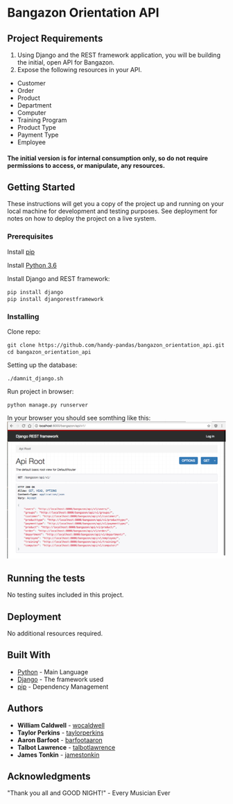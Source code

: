 # Bangazon Orientation API

## Project Requirements
1. Using Django and the REST framework application, you will be building the initial, open API for Bangazon.
2. Expose the following resources in your API.

  * Customer
  * Order
  * Product
  * Department
  * Computer
  * Training Program
  * Product Type
  * Payment Type
  * Employee

#### The initial version is for internal consumption only, so do not require permissions to access, or manipulate, any resources.

## Getting Started

These instructions will get you a copy of the project up and running on your local machine for development and testing purposes. See deployment for notes on how to deploy the project on a live system.

### Prerequisites
Install [pip](https://packaging.python.org/installing/)

Install [Python 3.6](https://www.python.org/downloads/)

Install Django and REST framework:
```
pip install django
pip install djangorestframework
```

### Installing
Clone repo:

```
git clone https://github.com/handy-pandas/bangazon_orientation_api.git
cd bangazon_orientation_api
```
Setting up the database:
```
./damnit_django.sh 
```
Run project in browser:

```
python manage.py runserver
```
In your browser you should see somthing like this:
![api screen shot](images/api-root.jpg?raw=true)

## Running the tests
No testing suites included in this project.

## Deployment
No additional resources required.
## Built With

* [Python](http://www.dropwizard.io/1.0.2/docs/) - Main Language
* [Django](http://www.dropwizard.io/1.0.2/docs/) - The framework used
* [pip](https://maven.apache.org/) - Dependency Management


## Authors

* **William Caldwell** - [wocaldwell](https://github.com/wocaldwell)
* **Taylor Perkins** - [taylorperkins](https://github.com/taylorperkins)
* **Aaron Barfoot** - [barfootaaron](https://github.com/barfootaaron)
* **Talbot Lawrence** - [talbotlawrence](https://github.com/talbotlawrence)
* **James Tonkin** - [jamestonkin](https://github.com/jamestonkin)


## Acknowledgments
"Thank you all and GOOD NIGHT!" - Every Musician Ever
